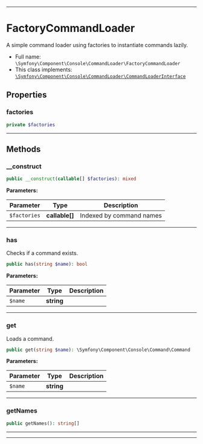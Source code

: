 ***

# FactoryCommandLoader

A simple command loader using factories to instantiate commands lazily.



* Full name: `\Symfony\Component\Console\CommandLoader\FactoryCommandLoader`
* This class implements:
[`\Symfony\Component\Console\CommandLoader\CommandLoaderInterface`](./CommandLoaderInterface.md)



## Properties


### factories



```php
private $factories
```






***

## Methods


### __construct



```php
public __construct(callable[] $factories): mixed
```








**Parameters:**

| Parameter | Type | Description |
|-----------|------|-------------|
| `$factories` | **callable[]** | Indexed by command names |




***

### has

Checks if a command exists.

```php
public has(string $name): bool
```








**Parameters:**

| Parameter | Type | Description |
|-----------|------|-------------|
| `$name` | **string** |  |




***

### get

Loads a command.

```php
public get(string $name): \Symfony\Component\Console\Command\Command
```








**Parameters:**

| Parameter | Type | Description |
|-----------|------|-------------|
| `$name` | **string** |  |




***

### getNames



```php
public getNames(): string[]
```











***


***

